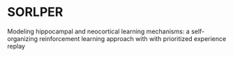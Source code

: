 # SORLPER
Modeling hippocampal and neocortical learning mechanisms: a self-organizing reinforcement learning approach with with prioritized experience replay
